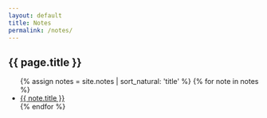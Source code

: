 ```yaml
---
layout: default
title: Notes
permalink: /notes/
---
```


## {{ page.title }}

<ul class="clean-ul">
{% assign notes = site.notes | sort_natural: 'title' %}
{% for note in notes %}
    <li><a href="{{ note.url | prepend: site.baseurl }}">{{ note.title }}</a></li>
{% endfor %}
</ul>
